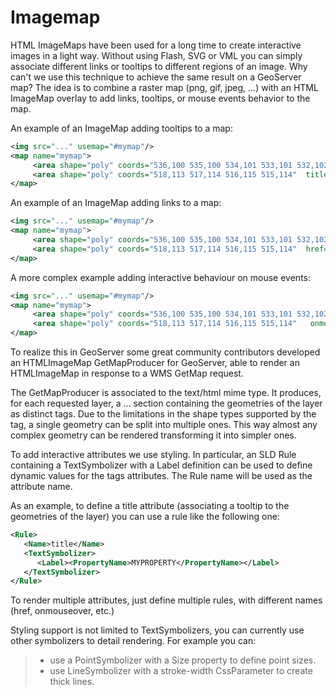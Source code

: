 # Imagemap

HTML ImageMaps have been used for a long time to create interactive images in a light way. Without using Flash, SVG or VML you can simply associate different links or tooltips to different regions of an image. Why can't we use this technique to achieve the same result on a GeoServer map? The idea is to combine a raster map (png, gif, jpeg, \...) with an HTML ImageMap overlay to add links, tooltips, or mouse events behavior to the map.

An example of an ImageMap adding tooltips to a map:

``` xml
<img src="..." usemap="#mymap"/>
<map name="mymap">
     <area shape="poly" coords="536,100 535,100 534,101 533,101 532,102"  title="This is a tooltip"/>
     <area shape="poly" coords="518,113 517,114 516,115 515,114"  title="Another tooltip"/>
</map>
```

An example of an ImageMap adding links to a map:

``` xml
<img src="..." usemap="#mymap"/>
<map name="mymap">
     <area shape="poly" coords="536,100 535,100 534,101 533,101 532,102"  href="http://www.mylink.com"/>
     <area shape="poly" coords="518,113 517,114 516,115 515,114"  href="http://www.mylink2.com"/>
</map>
```

A more complex example adding interactive behaviour on mouse events:

``` xml
<img src="..." usemap="#mymap"/>
<map name="mymap">
     <area shape="poly" coords="536,100 535,100 534,101 533,101 532,102"  onmouseover="onOver('<featureid>')" onmouseout="onOut('<featureid>')"/>
     <area shape="poly" coords="518,113 517,114 516,115 515,114"   onmouseover="onOver('<featureid>')" onmouseout="onOut('<featureid>')"/>
</map>
```

To realize this in GeoServer some great community contributors developed an HTMLImageMap GetMapProducer for GeoServer, able to render an HTMLImageMap in response to a WMS GetMap request.

The GetMapProducer is associated to the text/html mime type. It produces, for each requested layer, a <map>\...</map> section containing the geometries of the layer as distinct <area> tags. Due to the limitations in the shape types supported by the <area> tag, a single geometry can be split into multiple ones. This way almost any complex geometry can be rendered transforming it into simpler ones.

To add interactive attributes we use styling. In particular, an SLD Rule containing a TextSymbolizer with a Label definition can be used to define dynamic values for the <area> tags attributes. The Rule name will be used as the attribute name.

As an example, to define a title attribute (associating a tooltip to the geometries of the layer) you can use a rule like the following one:

``` xml
<Rule>
   <Name>title</Name>
   <TextSymbolizer>
      <Label><PropertyName>MYPROPERTY</PropertyName></Label>
   </TextSymbolizer>
</Rule>
```

To render multiple attributes, just define multiple rules, with different names (href, onmouseover, etc.)

Styling support is not limited to TextSymbolizers, you can currently use other symbolizers to detail <area> rendering. For example you can:

> -   use a PointSymbolizer with a Size property to define point sizes.
> -   use LineSymbolizer with a stroke-width CssParameter to create thick lines.
